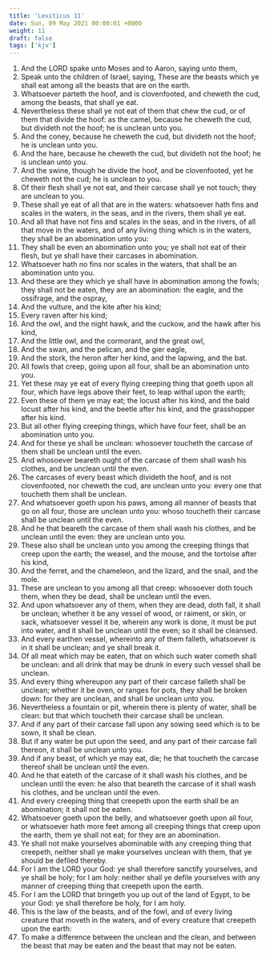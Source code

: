 ```yaml
---
title: 'Leviticus 11'
date: Sun, 09 May 2021 00:00:01 +0000
weight: 11
draft: false
tags: ['kjv'] 
---
```


1. And the LORD spake unto Moses and to Aaron, saying unto them,
2. Speak unto the children of Israel, saying, These are the beasts which ye shall eat among all the beasts that are on the earth.
3. Whatsoever parteth the hoof, and is clovenfooted, and cheweth the cud, among the beasts, that shall ye eat.
4. Nevertheless these shall ye not eat of them that chew the cud, or of them that divide the hoof: as the camel, because he cheweth the cud, but divideth not the hoof; he is unclean unto you.
5. And the coney, because he cheweth the cud, but divideth not the hoof; he is unclean unto you.
6. And the hare, because he cheweth the cud, but divideth not the hoof; he is unclean unto you.
7. And the swine, though he divide the hoof, and be clovenfooted, yet he cheweth not the cud; he is unclean to you.
8. Of their flesh shall ye not eat, and their carcase shall ye not touch; they are unclean to you.
9. These shall ye eat of all that are in the waters: whatsoever hath fins and scales in the waters, in the seas, and in the rivers, them shall ye eat.
10. And all that have not fins and scales in the seas, and in the rivers, of all that move in the waters, and of any living thing which is in the waters, they shall be an abomination unto you:
11. They shall be even an abomination unto you; ye shall not eat of their flesh, but ye shall have their carcases in abomination.
12. Whatsoever hath no fins nor scales in the waters, that shall be an abomination unto you.
13. And these are they which ye shall have in abomination among the fowls; they shall not be eaten, they are an abomination: the eagle, and the ossifrage, and the ospray,
14. And the vulture, and the kite after his kind;
15. Every raven after his kind;
16. And the owl, and the night hawk, and the cuckow, and the hawk after his kind,
17. And the little owl, and the cormorant, and the great owl,
18. And the swan, and the pelican, and the gier eagle,
19. And the stork, the heron after her kind, and the lapwing, and the bat.
20. All fowls that creep, going upon all four, shall be an abomination unto you.
21. Yet these may ye eat of every flying creeping thing that goeth upon all four, which have legs above their feet, to leap withal upon the earth;
22. Even these of them ye may eat; the locust after his kind, and the bald locust after his kind, and the beetle after his kind, and the grasshopper after his kind.
23. But all other flying creeping things, which have four feet, shall be an abomination unto you.
24. And for these ye shall be unclean: whosoever toucheth the carcase of them shall be unclean until the even.
25. And whosoever beareth ought of the carcase of them shall wash his clothes, and be unclean until the even.
26. The carcases of every beast which divideth the hoof, and is not clovenfooted, nor cheweth the cud, are unclean unto you: every one that toucheth them shall be unclean.
27. And whatsoever goeth upon his paws, among all manner of beasts that go on all four, those are unclean unto you: whoso toucheth their carcase shall be unclean until the even.
28. And he that beareth the carcase of them shall wash his clothes, and be unclean until the even: they are unclean unto you.
29. These also shall be unclean unto you among the creeping things that creep upon the earth; the weasel, and the mouse, and the tortoise after his kind,
30. And the ferret, and the chameleon, and the lizard, and the snail, and the mole.
31. These are unclean to you among all that creep: whosoever doth touch them, when they be dead, shall be unclean until the even.
32. And upon whatsoever any of them, when they are dead, doth fall, it shall be unclean; whether it be any vessel of wood, or raiment, or skin, or sack, whatsoever vessel it be, wherein any work is done, it must be put into water, and it shall be unclean until the even; so it shall be cleansed.
33. And every earthen vessel, whereinto any of them falleth, whatsoever is in it shall be unclean; and ye shall break it.
34. Of all meat which may be eaten, that on which such water cometh shall be unclean: and all drink that may be drunk in every such vessel shall be unclean.
35. And every thing whereupon any part of their carcase falleth shall be unclean; whether it be oven, or ranges for pots, they shall be broken down: for they are unclean, and shall be unclean unto you.
36. Nevertheless a fountain or pit, wherein there is plenty of water, shall be clean: but that which toucheth their carcase shall be unclean.
37. And if any part of their carcase fall upon any sowing seed which is to be sown, it shall be clean.
38. But if any water be put upon the seed, and any part of their carcase fall thereon, it shall be unclean unto you.
39. And if any beast, of which ye may eat, die; he that toucheth the carcase thereof shall be unclean until the even.
40. And he that eateth of the carcase of it shall wash his clothes, and be unclean until the even: he also that beareth the carcase of it shall wash his clothes, and be unclean until the even.
41. And every creeping thing that creepeth upon the earth shall be an abomination; it shall not be eaten.
42. Whatsoever goeth upon the belly, and whatsoever goeth upon all four, or whatsoever hath more feet among all creeping things that creep upon the earth, them ye shall not eat; for they are an abomination.
43. Ye shall not make yourselves abominable with any creeping thing that creepeth, neither shall ye make yourselves unclean with them, that ye should be defiled thereby.
44. For I am the LORD your God: ye shall therefore sanctify yourselves, and ye shall be holy; for I am holy: neither shall ye defile yourselves with any manner of creeping thing that creepeth upon the earth.
45. For I am the LORD that bringeth you up out of the land of Egypt, to be your God: ye shall therefore be holy, for I am holy.
46. This is the law of the beasts, and of the fowl, and of every living creature that moveth in the waters, and of every creature that creepeth upon the earth:
47. To make a difference between the unclean and the clean, and between the beast that may be eaten and the beast that may not be eaten.
